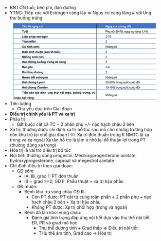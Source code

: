 - BN LỚN tuổi, béo phì, đáo đường  
- YTNC: Tiếp xúc với Estrogen càng lâu => Nguy cơ càng tăng # với Ung thư buồng trứng  
![UNG THƯ NỘI MẠC TỬ CUNG-1686927741002.jpeg](../../../200%20Files/image/image/UNG%20TH%C6%AF%20N%E1%BB%98I%20M%E1%BA%A0C%20T%E1%BB%AC%20CUNG-1686927741002.jpeg)  
- Tiên lượng  
	- Chủ yếu dựa trên Giai đoạn  
- **ĐIều trị chính yếu là PT và xạ trị**  
- Phẫu trị  
	- Bắt buộc cắt cả TC + 2 phần phụ +/- nạo hạch chậu 2 bên  
- Xạ trị: thường được chỉ định xạ trị bổ túc sau mổ cho những trường hợp còn khu trú tại chỗ giai đoạn I-III. Xạ trị đơn thuần trong K NMTC là xạ trong và xạ ngoài Xạ tân hỗ trợ là làm u nhỏ lại để thuận lợi trong PT (thường dùng xạ trong)  
- Hóa trị là vai trò điều trị bổ túc  
- Nội tiết: thường dùng progestin: Medroxyprogesterone acetate, hydroxyprogesterone, caproat và megestrol acetate  
- Chỉ định điều trị theo giai đoạn:  
	- GĐ sớm:  
		- IA, IB, grad 1: PT đơn thuần  
		- IB + grad >=2; GĐ II: Phẫu thuật + xạ trị hậu phẫu  
	- GĐ muộn:  
		- Bệnh khu trú vùng chậu GĐ III:  
			- Còn PT được: PT cắt tử cung toàn phần + 2 phần phụ + nạo hạch chậu 2 bên + Xạ trị hậu phẫu  
			- Không PT được: Xạ trị phối hợp (trong và ngoài)  
		- Bệnh đã lan khỏi vùng chậu:  
			- Đánh giá tình trạng đáp ứng nội tiết dựa vào thụ thể nội tiết ER, PR và grad mô học  
				- Thụ thể dương tính + Grad thấp => Điều trị nội tiết  
				- THụ thể âm tính, Grad cao => Hóa trị